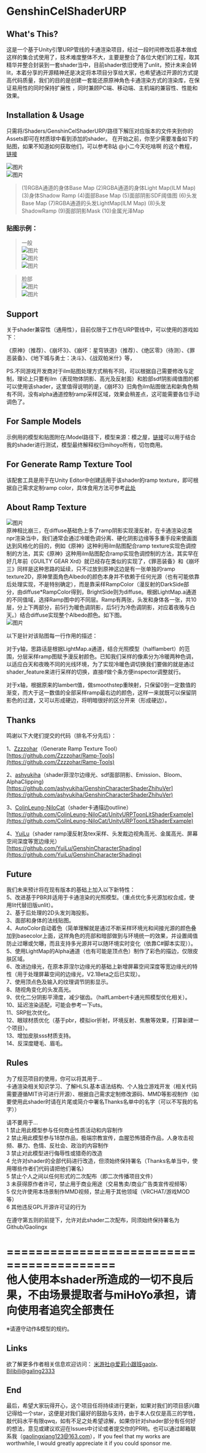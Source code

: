 # GenshinCelShaderURP

## What's This?
这是一个基于Unity引擎URP管线的卡通渲染项目，经过一段时间修改后基本做成这样的集合式使用了，技术难度整体不大，主要是整合了各位大佬们的工程，取其精华并整合封装到一套shader当中，目前shader依旧使用了unlit，预计未来会转lit，本着分享的开源精神还是决定将本项目分享给大家，也希望通过开源的方式提高代码质量，我们的目的是创建一套能还原原神角色卡通渲染方式的渲染库，在保证易用性的同时保持扩展性 ，同时兼顾PC端、移动端、主机端的兼容性、性能和效果。

## Installation & Usage
只需将/Shaders/GenshinCelShaderURP/路径下解压对应版本的文件夹到你的Assets即可在材质球中看到添加的shader。
在开始之前，你至少需要准备如下的贴图，如果不知道如何获取他们，可以参考B站 @小二今天吃啥啊 的这个教程，[链接](https://www.bilibili.com/video/BV1t34y1H7jt/)

![图片](https://github.com/Gaolingx/GenshinCelShaderURP/raw/main/Pictures/v2-a3d4261c39610463c839c9ecb0a07074_r.jpg)  
![图片](https://github.com/Gaolingx/GenshinCelShaderURP/raw/main/Pictures/v2-940ac11643928df7ad332a6f89369873_r.jpg)  
> (1)RGBA通道的身体Base Map (2)RGBA通道的身体Light Map(ILM Map) (3)身体Shadow Ramp (4)面部Base Map (5)面部阴影SDF阈值图 (6)头发Base Map (7)RGBA通道的头发LightMap(ILM Map) (8)头发ShadowRamp (9)面部阴影Mask (10)金属光泽Map

### 贴图示例：
> 一般  
![图片](https://github.com/Gaolingx/GenshinCelShaderURP/raw/main/Pictures/Example01.PNG)  
![图片](https://github.com/Gaolingx/GenshinCelShaderURP/raw/main/Pictures/Example02.PNG)  
![图片](https://github.com/Gaolingx/GenshinCelShaderURP/raw/main/Pictures/Example03.PNG)  
  
> 脸部  
![图片](https://github.com/Gaolingx/GenshinCelShaderURP/raw/main/Pictures/Example04.PNG)  
![图片](https://github.com/Gaolingx/GenshinCelShaderURP/raw/main/Pictures/Example05.PNG)  

## Support
关于shader兼容性（通用性），目前仅限于工作在URP管线中，可以使用的游戏如下：  
  
《原神》（推荐）、《崩坏3》、《崩坏：星穹铁道》（推荐）、《绝区零》（待测）、《罪恶装备》、《地下城与勇士：决斗》、《战双帕米什》等，
  
  PS.不同游戏开发商对于ilm贴图处理方式稍有不同，可以根据自己需要修改与定制，理论上只要有ilm（表现物体阴影、高光及反射面）和脸部sdf阴影阈值图的都可以使用该shader，这里值得说明的是，《崩坏3》旧角色ilm贴图做法和新角色稍有不同，没有alpha通道控制ramp采样区域，效果会稍差点，这可能需要各位手动调色了。

## For Sample Models
示例用的模型和贴图附在/Model路径下，模型来源：模之屋，[链接](https://www.aplaybox.com/details/model/xuBcQCqsVWfC)可以用于结合我的shader进行测试，模型最终解释权归mihoyo所有，切勿商用。

## For Generate Ramp Texture Tool
该配套工具是用于在Unity Editor中创建适用于该shader的ramp texture，即可根据自己需求定制ramp color，具体食用方法可参考[此处](https://www.bilibili.com/video/BV17h411b73u?spm_id_from=333.999.0.0)  
  
## About Ramp Texture
![图片](https://github.com/Gaolingx/GenshinCelShaderURP/raw/main/Pictures/a0952ceac6400d355c83a6b2e39698de_2941402384386001310.png)  
原神相比崩三，在diffuse基础色上多了ramp阴影实现漫反射，在卡通渲染这类npr渲染当中，我们通常会通过冷暖色调分离、硬化阴影边缘等多重手段来使画面达到风格化的目的，例如《原神》这种利用ilm贴图配合ramp texture实现色调控制的方法，其实《原神》这种用ilm贴图配合ramp实现色调控制的方法，其实早在好几年前《GUILTY GEAR Xrd》就已经存在类似的实现了，《罪恶装备》和《崩坏三》同样是这种思路的延续，只不过放到原神这边是有一张单独的ramp texture2D，原神里面角色Albedo的颜色本身并不依赖于任何光源（也有可能依靠后处理实现，不是特别确定），而是靠采样RampColor（漫反射的DarkSide部分，由diffuse*RampColor得到，BrightSide则为diffuse。根据LightMap.a通道的不同值域，选择Ramp图中的不同层。Ramp有两张，头发和身体各一张，共10层，分上下两部分，前5行为暖色调阴影，后5行为冷色调阴影，对应着夜晚与⽩天。）结合diffuse实现整个Albedo颜色。如下图。  
![图片](https://github.com/Gaolingx/GenshinCelShaderURP/raw/main/Pictures/b143b7e0f93d70b3e6a2e5884e6dfee7_5477528589820720848.jpg)  
  
以下是针对该贴图每一行作用的描述：  
  
对于y轴，思路话是根据LightMap.a通道，结合光照模型（halflambert）的范围，分层采样ramp图赋予漫反射颜色。已知我们采样的像素分为冷暖两种色调，以适应白天和夜晚不同的光线环境，为了实现冷暖色调切换我们要做的就是通过shader_feature来进行采样的切换，直接if做个条方便inspector调整就行。
  
对于x轴，根据原来的lambert值，做smoothstep重映射，只保留0到一定数值的渐变，而大于这一数值的全部采样ramp最右边的颜色，这样一来就既可以保留阴影色的过渡，又可以形成硬边，将明暗很好的区分开来（形成硬边）。

## Thanks
鸣谢以下大佬们提交的代码（排名不分先后）：
  
1、[Zzzzohar](https://github.com/Zzzzohar)（Generate Ramp Texture Tool）  
[https://github.com/Zzzzohar/Ramp-Tools](https://github.com/Zzzzohar/Ramp-Tools)  
  
2、[ashyukiha](https://github.com/ashyukiha)（shader菲涅尔边缘光、sdf面部阴影、Emission、Bloom、AlphaClipping)  
[https://github.com/ashyukiha/GenshinCharacterShaderZhihuVer](https://github.com/ashyukiha/GenshinCharacterShaderZhihuVer)  
  
3、[ColinLeung-NiloCat](https://github.com/ColinLeung-NiloCat)（shader卡通描边outline）  
[https://github.com/ColinLeung-NiloCat/UnityURPToonLitShaderExample](https://github.com/ColinLeung-NiloCat/UnityURPToonLitShaderExample)  
  
4、[YuiLu](https://github.com/YuiLu)（shader ramp漫反射及tex采样、头发裁边视角高光、金属高光、屏幕空间深度等宽边缘光）  
[https://github.com/YuiLu/GenshinCharacterShading](https://github.com/YuiLu/GenshinCharacterShading)
  

## Future
我们未来预计将在现有版本的基础上加入以下新特性：  
5、改进基于PBR并适用于卡通渲染的光照模型。（重点优化多光源加权合成，使用lit代替旧版unlit）。  
2、基于后处理的2D头发刘海投影。  
3、面部和身体的法线贴图。  
4、AutoColor自动着色（简单理解就是通过不断采样环境光和间接光源的颜色叠加到basecolor上面，这样角色的亮部和暗部做到与环境统一的效果，并设置阈值防止过曝或欠曝，而且支持多光源并可以随环境实时变化（依靠C#脚本实现））。  
5、使用LightMap的Alpha通道（也有可能是顶点色）制作了彩色的描边，仅限皮肤区域。  
6、改进边缘光，在原本菲涅尔边缘光的基础上新增屏幕空间深度等宽边缘光的特性（用于处理屏幕空间的边缘光，V2.1Beta之后已实现）。  
7、使用顶点色及输入的纹理调节阴影显示。  
8、随视角变化的头发高光。  
9、优化二分阴影平滑度，减少锯齿。（halfLambert卡通光照模型优化相关）。  
10、延迟渲染适配，可能会参考一下uts。  
11、SRP批次优化。  
12、眼球材质优化（基于pbr，模拟ior折射，环境反射、焦散等效果，打算新建一个项目）。  
13、增加皮肤sss材质支持。  
14、反深度睫毛、眉毛。  
  

## Rules
为了规范项目的使用，你可以将其用于...  
卡通渲染相关知识学习、了解HLSL基本语法结构、个人独立游戏开发（相关代码需要遵循MIT许可进行开源）、根据自己需求定制修改源码、MMD等影视制作（如要使用此shader时请在片尾或简介中署名Thanks名单中的名字（可以不写我的名字））  
  
请不要用于...  
1 禁止用此模型参与任何商业性质活动和内容制作  
2 禁止用此模型参与18禁作品，极端宗教宣传，血腥恐怖猎奇作品，人身攻击视频、暴力、色情、反社会、政治的内容制作  
3 禁止对此模型进行侮辱性或猎奇的改造  
4 允许对shader的全部代码进行改造，但须始终保持署名（Thanks名单当中，使用哪些作者们代码请把他们署名）  
5 禁止个人之间以任何形式的二次配布（即二次传播项目文件）  
3 未获得原作者许可，禁止用于商业用途（交易售卖/商业广告类宣传视频等）  
5 仅允许使用本场景制作MMD视频，禁止用于其他领域（VRCHAT/游戏MOD等）  
6 其他违反GPL开源许可证的行为  
  
在遵守第五则的前提下，允许对此shader二次配布，同须始终保持署名为Github/Gaolingx
  
=========================================  
他人使用本shader所造成的一切不良后果，不由场景提取者与miHoYo承担，请向使用者追究全部责任  
=========================================  
  
※请遵守动作&模型的规约。
  
## Links
欲了解更多作者相关信息欢迎访问：
[米游社@爱莉小跟班gaolx](https://www.miyoushe.com/dby/accountCenter/postList?id=277273444)、[Bilibili@galing2333](https://space.bilibili.com/457123942?spm_id_from=..0.0)
  
## End
最后，希望大家玩得开心，这个项目任将持续进行更新，如果对我们的项目感兴趣记得给一个star，这便是对我们最好的鼓励与支持，由于本人仅仅是高三的学牲，敲代码水平有限qwq，如有不足之处希望谅解，如果你针对shader部分有任何好的想法，意见或建议欢迎在Issues中讨论或者提交你的PR哟。也可以通过邮箱联系我（gaolingxiang123@163.com），If you feel that my works are worthwhile, I would greatly appreciate it if you could sponsor me.

